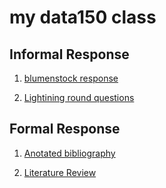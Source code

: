# my data150 class

## Informal Response

1. [blumenstock response](https://azhao02.github.io/DATA150-azhao02/Response.html)

2. [Lightining round questions](https://azhao02.github.io/DATA150-azhao02/Lightningquestions.html)

## Formal Response

1. [Anotated bibliography](https://azhao02.github.io/DATA150-azhao02/Anotatedbib.html)

2. [Literature Review](...)
